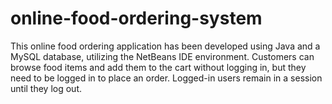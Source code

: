 # online-food-ordering-system
This online food ordering application has been developed using Java and a MySQL database, utilizing the NetBeans IDE environment. 
Customers can browse food items and add them to the cart without logging in, but they need to be logged in to place an order. Logged-in users remain in a session until they log out.
